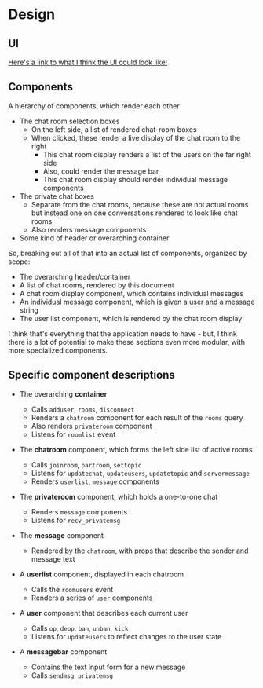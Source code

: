 
# Design

## UI

[Here's a link to what I think the UI could look like!](https://wireframe.cc/HqRmGz)

## Components

A hierarchy of components, which render each other

* The chat room selection boxes
  * On the left side, a list of rendered chat-room boxes
  * When clicked, these render a live display of the chat room to the right
    * This chat room display renders a list of the users on the far right side
    * Also, could render the message bar
    * This chat room display should render individual message components
* The private chat boxes
  * Separate from the chat rooms, because these are not actual rooms but instead one on one conversations rendered to look like chat rooms
  * Also renders message components
* Some kind of header or overarching container


So, breaking out all of that into an actual list of components, organized by scope:

* The overarching header/container
* A list of chat rooms, rendered by this document
* A chat room display component, which contains individual messages
* An individual message component, which is given a user and a message string
* The user list component, which is rendered by the chat room display

I think that's everything that the application needs to have - but, I think there is a lot of potential to make these sections even more modular, with more specialized components.

## Specific component descriptions

* The overarching **container**
  * Calls `adduser`, `rooms`, `disconnect`
  * Renders a `chatroom` component for each result of the `rooms` query
  * Also renders `privateroom` component
  * Listens for `roomlist` event

* The **chatroom** component, which forms the left side list of active rooms
  * Calls `joinroom`, `partroom`, `settopic`
  * Listens for `updatechat`, `updateusers`, `updatetopic` and `servermessage`
  * Renders `userlist`, `message` components

* The **privateroom** component, which holds a one-to-one chat
  * Renders `message` components
  * Listens for `recv_privatemsg`

* The **message** component
  * Rendered by the `chatroom`, with props that describe the sender and message text

* A **userlist** component, displayed in each chatroom
  * Calls the `roomusers` event
  * Renders a series of `user` components

* A **user** component that describes each current user
  * Calls `op`, `deop`, `ban`, `unban`, `kick`
  * Listens for `updateusers` to reflect changes to the user state

* A **messagebar** component
  * Contains the text input form for a new message
  * Calls `sendmsg`, `privatemsg`










